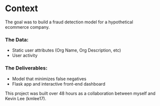 
# Context

The goal was to build a fraud detection model for a hypothetical ecommerce company.

### The Data: 
- Static user attributes (Org Name, Org Description, etc)
- User activity

### The Deliverables: 
- Model that minimizes false negatives
- Flask app and interactive front-end dashboard

This project was built over 48 hours as a collaboration between myself and Kevin Lee (kmlee17). 
